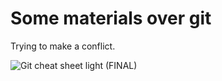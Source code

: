# Some materials over git
Trying to make a conflict.

![Git cheat sheet light (FINAL)](https://github.com/swetajainh/Exquisite-corpse-shweta-Jain/assets/158171729/db7e30a9-81d9-4cc3-b6ae-165c14ba48dd)
